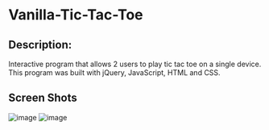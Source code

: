 # Vanilla-Tic-Tac-Toe

## Description:

Interactive  program that allows 2 users to play tic tac toe on a single device. This program was built with jQuery, JavaScript, HTML and CSS.


## Screen Shots
![image](https://user-images.githubusercontent.com/90432404/168403871-101b77ce-7bc4-4a5c-b854-db510f8c3f78.png)
![image](https://user-images.githubusercontent.com/90432404/168403867-ab4ebf8e-abdf-4acd-b604-49440a4fd8f8.png)
